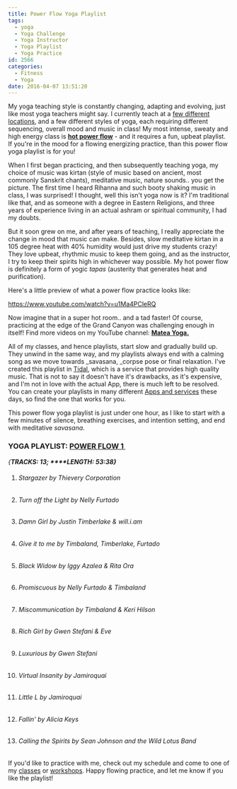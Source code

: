 ```yaml
---
title: Power Flow Yoga Playlist
tags:
  - yoga
  - Yoga Challenge
  - Yoga Instructor
  - Yoga Playlist
  - Yoga Practice
id: 2566
categories:
  - Fitness
  - Yoga
date: 2016-04-07 13:51:20
---
```


My yoga teaching style is constantly changing, adapting and evolving, just like most yoga teachers might say. I currently teach at a [few different locations](http://girlintheraw.com/group-and-private-yoga-class-schedule/), and a few different styles of yoga, each requiring different sequencing, overall mood and music in class! My most intense, sweaty and high energy class is <span style="text-decoration: underline;">**hot power flow**</span> - and it requires a fun, upbeat playlist. If you're in the mood for a flowing energizing practice, than this power flow yoga playlist is for you!

When I first began practicing, and then subsequently teaching yoga, my choice of music was kirtan (style of music based on ancient, most commonly&nbsp;Sanskrit chants), meditative music, nature sounds.. you get the picture. The first time I heard Rihanna and such booty shaking music in class, I was surprised! I thought, well this isn't yoga now is it? I'm traditional like that, and as someone with a degree in Eastern Religions, and three years of experience living in an actual ashram or spiritual community, I had my doubts.

But it soon grew on me, and after years of teaching, I really appreciate the change in mood that music can make. Besides, slow meditative kirtan in a 105 degree heat with 40% humidity would just drive my students crazy! They love upbeat, rhythmic music to keep them going, and as the instructor, I try to keep their spirits high in whichever way possible. My hot power flow is definitely a form of yogic _tapas_ (austerity that generates heat and purification).

Here's a little preview of what a power flow practice looks like:&nbsp;

https://www.youtube.com/watch?v=u1Ma4PCleRQ

Now imagine that in a super hot room.. and a tad faster! Of course, practicing at the edge of the Grand Canyon was challenging enough in itself! Find more videos on my YouTube channel: <span style="text-decoration: underline;">**[Matea Yoga](https://goo.gl/IQjGYS).**</span>

All of my classes, and hence playlists, start slow and gradually build up. They unwind in the same way, and my playlists always end with a calming song as we move towards _savasana,&nbsp;_corpse pose or final relaxation.&nbsp;I've created this playlist in [Tidal](http://tidal.com/), which is a service that provides high quality music. That is not to say it doesn't have it's drawbacks, as it's expensive, and I'm not in love with the actual App, there is much left to be resolved. You can create your playlists in many different&nbsp;[Apps and services](http://girlintheraw.com/yoga-playlist/) these days, so find the one that works for you.

This power flow yoga playlist is just under one hour, as I like to start with a few minutes of silence, breathing exercises, and intention setting, and end with meditative _savasana_.&nbsp;

### **YOGA PLAYLIST: <span style="text-decoration: underline;">POWER FLOW 1&nbsp;</span>**

_{**TRACKS: 13;&nbsp;****LENGTH: 53:38}**_

1.  ###### Stargazer by Thievery Corporation

2.  ###### Turn off the Light by Nelly Furtado

3.  ###### Damn Girl by Justin Timberlake &amp; will.i.am

4.  ###### Give it to me by&nbsp;Timbaland, Timberlake, Furtado

5.  ###### Black Widow by Iggy Azalea &amp; Rita Ora

6.  ###### Promiscuous by Nelly Furtado &amp;&nbsp;Timbaland

7.  ###### Miscommunication by Timbaland &amp; Keri Hilson

8.  ###### Rich Girl by Gwen Stefani &amp; Eve

9.  ###### Luxurious by Gwen Stefani

10.  ###### Virtual Insanity by Jamiroquai

11.  ###### Little L by Jamiroquai

12.  ###### Fallin' by Alicia Keys

13.  ###### Calling the Spirits by Sean Johnson and the Wild Lotus Band
If you'd like to practice with me, check out my schedule and come to one of my [classes](http://girlintheraw.com/group-and-private-yoga-class-schedule/) or [workshops](http://girlintheraw.com/yoga-workshops-schedule/). Happy flowing practice, and let me know if you like the playlist!
